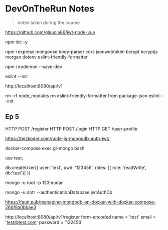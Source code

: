 # DevOnTheRun Notes

> notes taken during the course

https://github.com/glaucia86/jwt-node-vue

npm init -y

npm i express mongoose body-parser cors jsonwebtoken bcrypt bcryptjs morgan dotenv eslint-friendly-formatter

npm i nodemon --save-dev

eslint --init

http://localhost:8080/api/v1

rm -rf node_modules
rm eslint-friendly-formatter from package-json
eslint --init

## Ep 5

HTTP POST /register
HTTP POST /login
HTTP GET /user-profile

https://bezkoder.com/node-js-mongodb-auth-jwt/

docker-compose exec gl-mongo bash

use test;

db.createUser({
user: 'test',
pwd: '123456',
roles: [{ role: 'readWrite', db:'test'}]
})

mongo -u root -p 123mudar

mongo -u dotr --authenticationDatabase jwtAuthDb

https://faun.pub/managing-mongodb-on-docker-with-docker-compose-26bf8a0bbae3

http://localhost:8080/api/v1/register
form-encoded
name = 'test'
email = 'test@test.com'
password = '132456'
